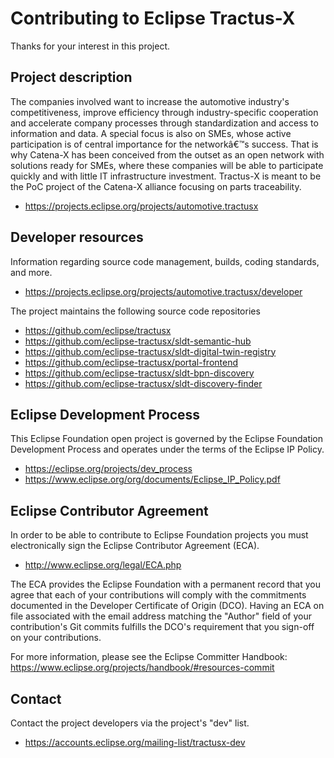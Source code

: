 # Contributing to Eclipse Tractus-X

Thanks for your interest in this project.

## Project description

The companies involved want to increase the automotive industry's competitiveness, improve efficiency through industry-specific cooperation and accelerate
company processes through standardization and access to information and data. A special focus is also on SMEs, whose active participation is of central
importance for the networkâ€™s success. That is why Catena-X has been conceived from the outset as an open network with solutions ready for SMEs, where these
companies will be able to participate quickly and with little IT infrastructure investment. Tractus-X is meant to be the PoC project of the Catena-X alliance
focusing on parts traceability.

* https://projects.eclipse.org/projects/automotive.tractusx

## Developer resources

Information regarding source code management, builds, coding standards, and more.

* https://projects.eclipse.org/projects/automotive.tractusx/developer

The project maintains the following source code repositories

* https://github.com/eclipse/tractusx
* https://github.com/eclipse-tractusx/sldt-semantic-hub
* https://github.com/eclipse-tractusx/sldt-digital-twin-registry
* https://github.com/eclipse-tractusx/portal-frontend
* https://github.com/eclipse-tractusx/sldt-bpn-discovery
* https://github.com/eclipse-tractusx/sldt-discovery-finder

## Eclipse Development Process

This Eclipse Foundation open project is governed by the Eclipse Foundation Development Process and operates under the terms of the Eclipse IP Policy.

* https://eclipse.org/projects/dev_process
* https://www.eclipse.org/org/documents/Eclipse_IP_Policy.pdf

## Eclipse Contributor Agreement

In order to be able to contribute to Eclipse Foundation projects you must electronically sign the Eclipse Contributor Agreement (ECA).

* http://www.eclipse.org/legal/ECA.php

The ECA provides the Eclipse Foundation with a permanent record that you agree that each of your contributions will comply with the commitments documented in
the Developer Certificate of Origin (DCO). Having an ECA on file associated with the email address matching the "Author" field of your contribution's Git
commits fulfills the DCO's requirement that you sign-off on your contributions.

For more information, please see the Eclipse Committer Handbook:
https://www.eclipse.org/projects/handbook/#resources-commit

## Contact

Contact the project developers via the project's "dev" list.

* https://accounts.eclipse.org/mailing-list/tractusx-dev
